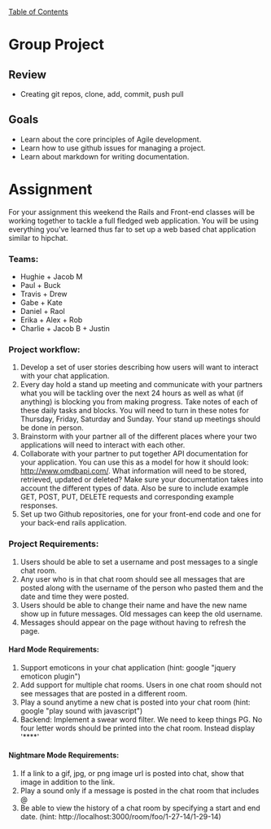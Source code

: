 [Table of Contents](/README.md)

# Group Project

## Review
- Creating git repos, clone, add, commit, push pull

## Goals
- Learn about the core principles of Agile development.
- Learn how to use github issues for managing a project.
- Learn about markdown for writing documentation.

# Assignment
For your assignment this weekend the Rails and Front-end classes will be working together to tackle a full fledged web application. You will be using everything you've learned thus far to set up a web based chat application similar to hipchat.

### Teams:
- Hughie + Jacob M
- Paul + Buck
- Travis + Drew
- Gabe + Kate
- Daniel + Raol
- Erika + Alex + Rob
- Charlie + Jacob B + Justin

### Project workflow:
1. Develop a set of user stories describing how users will want to interact with your chat application.
2. Every day hold a stand up meeting and communicate with your partners what you will be tackling over the next 24 hours as well as what (if anything) is blocking you from making progress. Take notes of each of these daily tasks and blocks. You will need to turn in these notes for Thursday, Friday, Saturday and Sunday. Your stand up meetings should be done in person.
3. Brainstorm with your partner all of the different places where your two applications will need to interact with each other.
4. Collaborate with your partner to put together API documentation for your application.  You can use this as a model for how it should look: http://www.omdbapi.com/. What information will need to be stored, retrieved, updated or deleted? Make sure your documentation takes into account the different types of data. Also be sure to include example GET, POST, PUT, DELETE requests and corresponding example responses.
5. Set up two Github repositories, one for your front-end code and one for your back-end rails application.

### Project Requirements:
1. Users should be able to set a username and post messages to a single chat room.
2. Any user who is in that chat room should see all messages that are posted along with the username of the person who pasted them and the date and time they were posted.
3. Users should be able to change their name and have the new name show up in future messages. Old messages can keep the old username.
4. Messages should appear on the page without having to refresh the page.

#### Hard Mode Requirements:
1. Support emoticons in your chat application (hint: google "jquery emoticon plugin")
2. Add support for multiple chat rooms. Users in one chat room should not see messages that are posted in a different room.
3. Play a sound anytime a new chat is posted into your chat room (hint: google "play sound with javascript")
4. Backend: Implement a swear word filter. We need to keep things PG. No four letter words should be printed into the chat room. Instead display '****'

#### Nightmare Mode Requirements:
1. If a link to a gif, jpg, or png image url is posted into chat, show that image in addition to the link.
2. Play a sound only if a message is posted in the chat room that includes @<your username>
3. Be able to view the history of a chat room by specifying a start and end date. (hint: http://localhost:3000/room/foo/1-27-14/1-29-14)